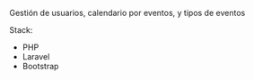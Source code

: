Gestión de usuarios, calendario por eventos, y tipos de eventos


Stack:
* PHP
* Laravel
* Bootstrap
